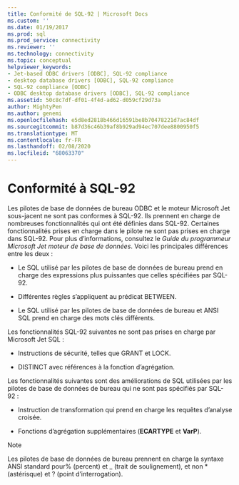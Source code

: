 ```yaml
---
title: Conformité de SQL-92 | Microsoft Docs
ms.custom: ''
ms.date: 01/19/2017
ms.prod: sql
ms.prod_service: connectivity
ms.reviewer: ''
ms.technology: connectivity
ms.topic: conceptual
helpviewer_keywords:
- Jet-based ODBC drivers [ODBC], SQL-92 compliance
- desktop database drivers [ODBC], SQL-92 compliance
- SQL-92 compliance [ODBC]
- ODBC desktop database drivers [ODBC], SQL-92 compliance
ms.assetid: 50c8c7df-df01-4f4d-ad62-d059cf29d73a
author: MightyPen
ms.author: genemi
ms.openlocfilehash: e5d8ed2818b466d16591be8b70478221d7ac84df
ms.sourcegitcommit: b87d36c46b39af8b929ad94ec707dee8800950f5
ms.translationtype: MT
ms.contentlocale: fr-FR
ms.lasthandoff: 02/08/2020
ms.locfileid: "68063370"
---
```

# <a name="sql-92-compliance"></a>Conformité à SQL-92
Les pilotes de base de données de bureau ODBC et le moteur Microsoft Jet sous-jacent ne sont pas conformes à SQL-92. Ils prennent en charge de nombreuses fonctionnalités qui ont été définies dans SQL-92. Certaines fonctionnalités prises en charge dans le pilote ne sont pas prises en charge dans SQL-92. Pour plus d’informations, consultez le *Guide du programmeur Microsoft Jet moteur de base de données*. Voici les principales différences entre les deux :  
  
-   Le SQL utilisé par les pilotes de base de données de bureau prend en charge des expressions plus puissantes que celles spécifiées par SQL-92.  
  
-   Différentes règles s’appliquent au prédicat BETWEEN.  
  
-   Le SQL utilisé par les pilotes de base de données de bureau et ANSI SQL prend en charge des mots clés différents.  
  
 Les fonctionnalités SQL-92 suivantes ne sont pas prises en charge par Microsoft Jet SQL :  
  
-   Instructions de sécurité, telles que GRANT et LOCK.  
  
-   DISTINCT avec références à la fonction d’agrégation.  
  
 Les fonctionnalités suivantes sont des améliorations de SQL utilisées par les pilotes de base de données de bureau qui ne sont pas spécifiés par SQL-92 :  
  
-   Instruction de transformation qui prend en charge les requêtes d’analyse croisée.  
  
-   Fonctions d’agrégation supplémentaires (**ECARTYPE** et **VarP**).  
  
> [!NOTE]  
>  Les pilotes de base de données de bureau prennent en charge la syntaxe ANSI standard pour% (percent) et _ (trait de soulignement), et non * (astérisque) et ? (point d’interrogation).
